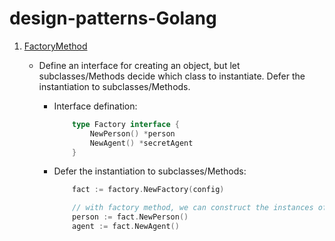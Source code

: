 # design-patterns-Golang

1. [FactoryMethod](https://github.com/ishan16696/design-patterns-Golang/tree/main/factoryMethod)
   - Define an interface for creating an object, but let subclasses/Methods decide which class to instantiate. Defer the instantiation to subclasses/Methods.

       * Interface defination:
           ```go
               type Factory interface {
                   NewPerson() *person
                   NewAgent() *secretAgent
               }
           ```
       * Defer the instantiation to subclasses/Methods:
           ```go
               fact := factory.NewFactory(config)

               // with factory method, we can construct the instances of both person/agent.
               person := fact.NewPerson()
               agent := fact.NewAgent()
           ```